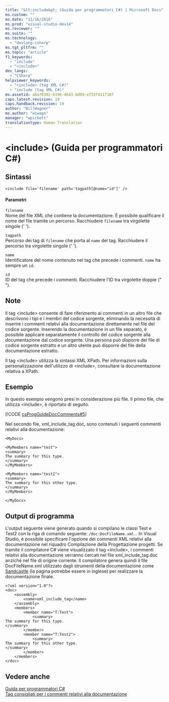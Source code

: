 ```yaml
---
title: "&lt;include&gt; (Guida per programmatori C#) | Microsoft Docs"
ms.custom: ""
ms.date: "11/16/2016"
ms.prod: "visual-studio-dev14"
ms.reviewer: ""
ms.suite: ""
ms.technology: 
  - "devlang-csharp"
ms.tgt_pltfrm: ""
ms.topic: "article"
f1_keywords: 
  - "include"
  - "<include>"
dev_langs: 
  - "CSharp"
helpviewer_keywords: 
  - "<include> (tag XML C#)"
  - "include (tag XML C#)"
ms.assetid: a8a70302-6196-4643-bd09-ef33f411f18f
caps.latest.revision: 19
caps.handback.revision: 19
author: "BillWagner"
ms.author: "wiwagn"
manager: "wpickett"
translationtype: Human Translation
---
```

# &lt;include&gt; (Guida per programmatori C#)
## Sintassi  
  
```  
<include file='filename' path='tagpath[@name="id"]' />  
```  
  
#### Parametri  
 `filename`  
 Nome del file XML che contiene la documentazione.  È possibile qualificare il nome del file tramite un percorso.  Racchiudere `filename` tra virgolette singole \(' '\).  
  
 `tagpath`  
 Percorso dei tag di `filename` che porta al `name` del tag.  Racchiudere il percorso tra virgolette singole \(' '\).  
  
 `name`  
 Identificatore del nome contenuto nel tag che precede i commenti. `name` ha sempre un `id`.  
  
 `id`  
 ID del tag che precede i commenti.  Racchiudere l'ID tra virgolette doppie \(" "\).  
  
## Note  
 Il tag \<include\> consente di fare riferimento ai commenti in un altro file che descrivono i tipi e i membri del codice sorgente,  eliminando la necessità di inserire i commenti relativi alla documentazione direttamente nel file del codice sorgente.  Inserendo la documentazione in un file separato, è possibile applicare separatamente il controllo del codice sorgente alla documentazione dal codice sorgente.  Una persona può disporre del file di codice sorgente estratto e un altro utente può disporre del file della documentazione estratto.  
  
 Il tag \<include\> utilizza la sintassi XML XPath.  Per informazioni sulla personalizzazione dell'utilizzo di \<include\>, consultare la documentazione relativa a XPath.  
  
## Esempio  
 In questo esempio vengono presi in considerazione più file.  Il primo file, che utilizza \<include\>, è riportato di seguito.  
  
 [!CODE [csProgGuideDocComments#5](../CodeSnippet/VS_Snippets_VBCSharp/csProgGuideDocComments#5)]  
  
 Nel secondo file, xml\_include\_tag.doc, sono contenuti i seguenti commenti relativi alla documentazione:  
  
```  
<MyDocs>  
  
<MyMembers name="test">  
<summary>  
The summary for this type.  
</summary>  
</MyMembers>  
  
<MyMembers name="test2">  
<summary>  
The summary for this other type.  
</summary>  
</MyMembers>  
  
</MyDocs>  
```  
  
## Output di programma  
 L'output seguente viene generato quando si compilano le classi Test e Test2 con la riga di comando seguente: `/doc:DocFileName.xml.`. In Visual Studio, è possibile specificare l'opzione dei commenti XML relativi alla documentazione nel riquadro Compilazione della Progettazione progetti.  Se tramite il compilatore C\# viene visualizzato il tag \<include\>, i commenti relativi alla documentazione verranno cercati nel file xml\_include\_tag.doc anziché nel file di origine corrente.  Il compilatore genera quindi il file DocFileName.xml utilizzato dagli strumenti della documentazione come [Sandcastle](http://go.microsoft.com/fwlink/?LinkId=124061) \(la pagina potrebbe essere in inglese\) per realizzare la documentazione finale.  
  
```  
<?xml version="1.0"?>   
<doc>   
    <assembly>   
        <name>xml_include_tag</name>   
    </assembly>   
    <members>   
        <member name="T:Test">   
            <summary>   
The summary for this type.   
</summary>   
        </member>   
        <member name="T:Test2">   
            <summary>   
The summary for this other type.   
</summary>   
        </member>   
    </members>   
</doc>   
```  
  
## Vedere anche  
 [Guida per programmatori C\#](../../../csharp/programming-guide/index.md)   
 [Tag consigliati per i commenti relativi alla documentazione](../../../csharp/programming-guide/xmldoc/recommended-tags-for-documentation-comments.md)